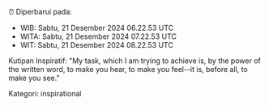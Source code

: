 ⏰ Diperbarui pada:
- WIB: Sabtu, 21 Desember 2024 06.22.53 UTC
- WITA: Sabtu, 21 Desember 2024 07.22.53 UTC
- WIT: Sabtu, 21 Desember 2024 08.22.53 UTC

Kutipan Inspiratif:
"My task, which I am trying to achieve is, by the power of the written word, to make you hear, to make you feel--it is, before all, to make you see."


Kategori: inspirational

